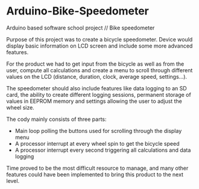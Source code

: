 # Arduino-Bike-Speedometer
Arduino based software school project // Bike speedometer

Purpose of this project was to create a bicycle speedometer. Device would display basic information on LCD screen and include some more advanced features.

For the product we had to get input from the bicycle as well as from the user, compute all calculations and create a menu to scroll through different values on the LCD (distance, duration, clock, average speed, settings...).

The speedometer should also include features like data logging to an SD card, the ability to create different logging sessions, permanent storage of values in EEPROM memory and settings allowing the user to adjust the wheel size.

The cody mainly consists of three parts:
- Main loop polling the buttons used for scrolling through the display menu
- A processor interrupt at every wheel spin to get the bicycle speed
- A processor interrupt every second triggering all calculations and data logging

Time proved to be the most difficult resource to manage, and many other features could have been implemented to bring this product to the next level. 
